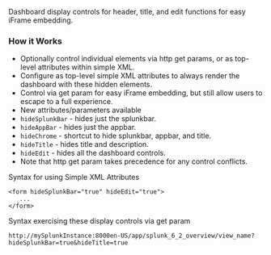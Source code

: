 Dashboard display controls for header, title, and edit functions for easy iFrame embedding.

### How it Works

- Optionally control individual elements via http get params, or as top-level attributes within simple XML.
 - Configure as top-level simple XML attributes to always render the dashboard with these hidden elements.
 - Control via get param for easy iFrame embedding, but still allow users to escape to a full experience.
- New attributes/parameters available
 - `hideSplunkBar` - hides just the splunkbar.
 - `hideAppBar` - hides just the appbar.
 - `hideChrome` - shortcut to hide splunkbar, appbar, and title.
 - `hideTitle` - hides title and description.
 - `hideEdit` - hides all the dashboard controls.
- Note that http get param takes precedence for any control conflicts.

Syntax for using Simple XML Attributes
```
<form hideSplunkBar="true" hideEdit="true">
   ...
</form>
```

Syntax exercising these display controls via get param
```
http://mySplunkInstance:8000en-US/app/splunk_6_2_overview/view_name?hideSplunkBar=true&hideTitle=true
```